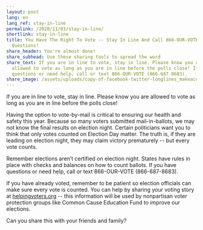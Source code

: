 ```yaml
---
layout: post
lang: en
lang_ref: stay-in-line
permalink: /2020/11/03/stay-in-line/
shortlink: stay-in-line
title: You Have The Right To Vote -- Stay In Line And Call 866-OUR-VOTE With
  Questions!
share_header: You're almost done!
share_subhead: Use these sharing tools to spread the word
share_text: If you are in line to vote, stay in line. Please know you are
  allowed to vote as long as you are in line before the polls close! If you have
  questions or need help, call or text 866-OUR-VOTE (866-687-8683).
share_image: /assets/uploads/copy-of-facebook-twitter-longlines_makeacopy-2-.png
---
```

If you are in line to vote, stay in line. Please know you are allowed to vote as long as you are in line before the polls close! 

Having the option to vote-by-mail is critical to ensuring our health and safety this year. Because so many voters submitted mail-in-ballots, we may not know the final results on election night. Certain politicians want you to think that only votes counted on Election Day matter. The truth is, if they are leading on election night, they may claim victory prematurely -- but every vote counts.

Remember elections aren’t certified on election night. States have rules in place with checks and balances on how to count ballots. If you have questions or need help, call or text 866-OUR-VOTE (866-687-8683).

If you have already voted, remember to be patient so election officials can make sure every vote is counted. You can help by sharing your voting story at [helpingvoters.org](https://helpingvoters.org) -- this information will be used by nonpartisan voter protection groups like Common Cause Education Fund to improve our elections. 

Can you share this with your friends and family?